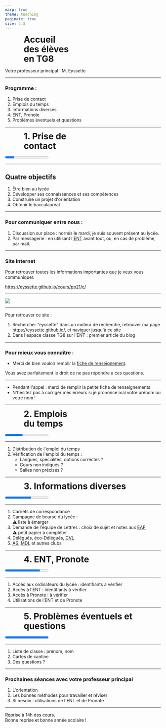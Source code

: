 ```yaml
---
marp: true
theme: teaching
paginate: true
size: 4:3
---
```


<!-- _class: titre -->
<style scoped>
h1 {margin:10px 60px; line-height:1.1em}
</style>

# Accueil <br>des élèves<br> en TG8<!-- fit -->
Votre professeur principal :
M. Eyssette

---
<!-- _class:  -->

### Programme :

1. Prise de contact
2. Emplois du temps
3. Informations diverses
4. ENT, Pronote
5. Problèmes éventuels et questions

---
<!-- _class: partie -->
<style scoped>
h1 {margin:0 60px}
</style>
# 1. Prise de<br> contact <!-- fit -->
<progress max="5" value="1"></progress>

---
<!-- _class:  -->
## Quatre objectifs

1) Être bien au lycée
1) Développer ses connaissances et ses compétences
1) Construire un projet d'orientation
1) Obtenir le baccalauréat


---
<!-- _class:  -->

### Pour communiquer entre nous :
1. Discussion sur place : hormis le mardi, je suis souvent présent au lycée.
2. Par messagerie : en utilisant l'<abbr title="Environnement Numérique de Travail">ENT</abbr> avant tout, ou, en cas de problème, par mail.


---
<!-- _class:  -->

### Site internet

Pour retrouver toutes les informations importantes que je veux vous communiquer.

https://eyssette.github.io/cours/pp21/c/

---
<!-- _class: i1t0 pp -->

![](https://i.ibb.co/rwQz1yQ/qc-code-pp21-tg8.png)


---
<!-- _class:  -->

Pour retrouver ce site : 
1. Rechercher "eyssette" dans un moteur de recherche, retrouver ma page https://eyssette.github.io/, et naviguer jusqu'à ce site
2. Dans l'espace classe TG8 sur l'ENT : premier article du blog




---
<!-- _class:  -->
### Pour mieux vous connaître :

- Merci de bien vouloir remplir la [fiche de renseignement](https://docs.google.com/document/d/e/2PACX-1vRe8OjirX4tlDQ_eDANxkPErrQyVO0GHmwYjX18jDtiFtuFH-i5Gh2VINsGA58SXmBp4-jhEZ2xZ2pS/pub). 

Vous avez parfaitement le droit de ne pas répondre à ces questions.


---
<!-- _class: definition -->
- Pendant l'appel : merci de remplir la petite fiche de renseignements.
- N'hésitez pas à corriger mes erreurs si je prononce mal votre prénom ou votre nom !

---
<!-- _class: partie -->
<style scoped>
h1 {margin:0 60px}
</style>
# 2. Emplois<br> du temps <!-- fit -->
<progress max="5" value="2"></progress>

---
<!-- _class:  -->
1. Distribution de l'emploi du temps
1. Vérification de l'emploi du temps :
	- Langues, spécialités, options correctes ?
	- Cours non indiqués ?
	- Salles non précisés ?


---
<!-- _class: partie -->
# 3. Informations diverses
<progress max="5" value="3"></progress>

---
<!-- _class:  -->
1) Carnets de correspondance
1) Campagne de bourse du lycée : <br>:warning: liste à émarger
1) Demande de l'équipe de Lettres : choix de sujet et notes aux <abbr title="Épreuves Anticipées de Français">EAF</abbr><br>:warning: petit papier à compléter
1) Délégués, éco-Délégués, <abbr title="Conseil de la Vie Lycéenne">CVL</abbr>
1) <abbr title="Association sportive">AS</abbr>, <abbr title="Maison des Lycéens">MDL</abbr> et autres clubs

---
<!-- _class: partie -->
# 4. ENT, Pronote
<progress max="5" value="4"></progress>

---
<!-- _class:  -->

1. Accès aux ordinateurs du lycée : identifiants à vérifier
2. Accès à l'ENT : identifiants à vérifier
3. Accès à Pronote : à vérifier
4. Utilisations de l'ENT et de Pronote

<!-- Faire une séance d'AP à part sur l'ENT et Pronote -->
<!-- Faire au moins le point sur les usages essentiels : messagerie + cahier de texte + travail à rendre + espaces de travail ; utiliser élève fictif ? -->

---
<!-- _class: partie -->
# 5. Problèmes éventuels et questions
<progress max="5" value="5"></progress>

---
<!-- _class:  -->

1. Liste de classe : prénom, nom
2. Cartes de cantine
3. Des questions ?


---
<!-- _class:  -->

### Prochaines séances avec votre professeur principal

1. L'orientation
2. Les bonnes méthodes pour travailler et réviser
3. Si besoin : utilisations de l'ENT et de Pronote

---
<!-- _class: definition -->

Reprise à 14h des cours.<br>
Bonne reprise et bonne année scolaire !